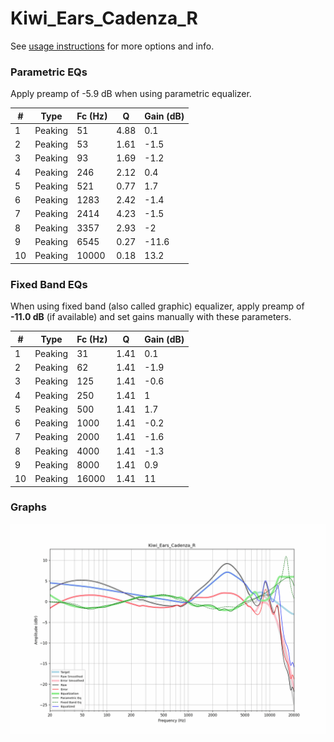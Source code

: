 # Kiwi_Ears_Cadenza_R
See [usage instructions](https://github.com/jaakkopasanen/AutoEq#usage) for more options and info.

### Parametric EQs
Apply preamp of -5.9 dB when using parametric equalizer.

|   # | Type    |   Fc (Hz) |    Q |   Gain (dB) |
|-----|---------|-----------|------|-------------|
|   1 | Peaking |        51 | 4.88 |         0.1 |
|   2 | Peaking |        53 | 1.61 |        -1.5 |
|   3 | Peaking |        93 | 1.69 |        -1.2 |
|   4 | Peaking |       246 | 2.12 |         0.4 |
|   5 | Peaking |       521 | 0.77 |         1.7 |
|   6 | Peaking |      1283 | 2.42 |        -1.4 |
|   7 | Peaking |      2414 | 4.23 |        -1.5 |
|   8 | Peaking |      3357 | 2.93 |        -2   |
|   9 | Peaking |      6545 | 0.27 |       -11.6 |
|  10 | Peaking |     10000 | 0.18 |        13.2 |

### Fixed Band EQs
When using fixed band (also called graphic) equalizer, apply preamp of **-11.0 dB** (if available) and set gains manually with these parameters.

|   # | Type    |   Fc (Hz) |    Q |   Gain (dB) |
|-----|---------|-----------|------|-------------|
|   1 | Peaking |        31 | 1.41 |         0.1 |
|   2 | Peaking |        62 | 1.41 |        -1.9 |
|   3 | Peaking |       125 | 1.41 |        -0.6 |
|   4 | Peaking |       250 | 1.41 |         1   |
|   5 | Peaking |       500 | 1.41 |         1.7 |
|   6 | Peaking |      1000 | 1.41 |        -0.2 |
|   7 | Peaking |      2000 | 1.41 |        -1.6 |
|   8 | Peaking |      4000 | 1.41 |        -1.3 |
|   9 | Peaking |      8000 | 1.41 |         0.9 |
|  10 | Peaking |     16000 | 1.41 |        11   |

### Graphs
![](./Kiwi_Ears_Cadenza_R.png)
